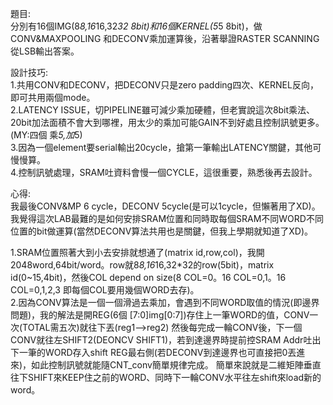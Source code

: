 題目:    
分別有16個IMG(8*8,16*16,32*32 8bit)和16個KERNEL(5*5 8bit)，做CONV&MAXPOOLING 和DECONV乘加運算後，沿著舉證RASTER SCANNING從LSB輸出答案。    

設計技巧:    
1.共用CONV和DECONV，把DECONV只是zero padding四次、KERNEL反向，即可共用兩個mode。    
2.LATENCY ISSUE，切PIPELINE雖可減少乘加硬體，但老實說這次8bit乘法、20bit加法面積不會大到哪裡，用太少的乘加可能GAIN不到好處且控制訊號更多。(MY:四個 乘*5,加*5)    
3.因為一個element要serial輸出20cycle，搶第一筆輸出LATENCY關鍵，其他可慢慢算。    
4.控制訊號處理，SRAM吐資料會慢一個CYCLE，這很重要，熟悉後再去設計。    


心得:    
我最後CONV&MP 6 cycle，DECONV 5cycle(是可以1cycle，但懶著用了XD)。我覺得這次LAB最難的是如何安排SRAM位置和同時取每個SRAM不同WORD不同位置的bit做運算(當然DECONV算法共用也是關鍵，但我上學期就知道了XD)。     

1.SRAM位置照著大到小去安排就想通了(matrix id,row,col)，我開2048word,64bit/word。row就8*8,16*16,32*32的row(5bit)，matrix id(0~15,4bit)，然後COL   depend on size(8 COL=0。16 COL=0,1。16 COL=0,1,2,3 即每個COL要用幾個WORD去存)。    
2.因為CONV算法是一個一個滑過去乘加，會遇到不同WORD取值的情況(即邊界問題)，我的解法是開REG(6個 [7:0]img[0:7])存住上一筆WORD的值，CONV一次(TOTAL需五次)就往下丟(reg1-->reg2)    然後每完成一輪CONV後，下一個CONV就往左SHIFT2(DEONCV SHIFT1)，若到達邊界時提前控SRAM Addr吐出下一筆的WORD存入shift REG最右側(若DECONV到達邊界也可直接把0丟進來)，如此控制訊號就能隨CNT_conv簡單規律完成。    簡單來說就是二維矩陣垂直往下SHIFT來KEEP住之前的WORD、同時下一輪CONV水平往左shift來load新的word。    


